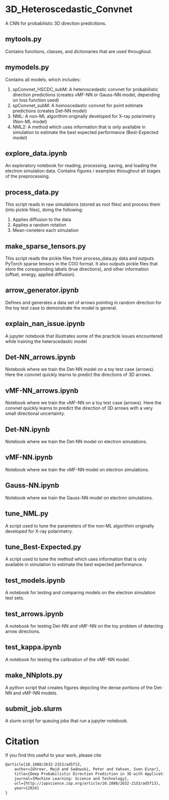 # 3D_Heteroscedastic_Convnet
A CNN for probabilistic 3D direction predicitions.

## mytools.py
Contains functions, classes, and dictionaries that are used throughout.

## mymodels.py
Contains all models, which includes:
1. spConvnet_HSCDC_subM: A heteroscedastic convnet for probabilistic direction predictions (creates vMF-NN or Gauss-NN model, depending on loss function used)
2. spConvnet_subM: A homoscedastic convnet for point estimate predictions (creates Det-NN model)
3. NML: A non-ML algorithim originally developed for X-ray polarimetry (Non-ML model)
4. NML2: A method which uses information that is only available in simulation to estimate the best expected performance (Best-Expected model)

## explore_data.ipynb
An exploratory notebook for reading, processing, saving, and loading the electron simulation data. Contains figures / examples throughout all stages of the preprocessing.

## process_data.py
This script reads in raw simulations (stored as root files) and process them (into pickle files), doing the following:
1. Applies diffusion to the data
2. Applies a random rotation 
3. Mean-ceneters each simulation

## make_sparse_tensors.py
This script reads the pickle files from process_data.py data and outputs PyTorch sparse tensors in the COO format. It also outputs pickle files that store the coresponding labels (true directions), and other information (offset, energy, applied diffusion).

## arrow_generator.ipynb
Defines and generates a data set of arrows pointing in random direction for the toy test case to demonstrate the model is general. 

## explain_nan_issue.ipynb
A jupyter notebook that illustrates some of the practicle issues encountered while training the heterscedastic model

## Det-NN_arrows.ipynb
Notebook where we train the Det-NN model on a toy test case (arrows). Here the convnet quickly learns to predict the directions of 3D arrows.

## vMF-NN_arrows.ipynb
Notebook where we train the vMF-NN on a toy test case (arrows). Here the convnet quickly learns to predict the direction of 3D arrows with a very small directional uncertainty.

## Det-NN.ipynb
Notebook where we train the Det-NN model on electron simulations.

## vMF-NN.ipynb
Notebook where we train the vMF-NN model on electron simulations.

## Gauss-NN.ipynb
Notebook where we train the Gauss-NN model on electron simulations.

## tune_NML.py
A script used to tune the parameters of the non-ML algorithim originally developed for X-ray polarimetry.

## tune_Best-Expected.py
A script used to tune the method which uses information that is only available in simulation to estimate the best expected performance.

## test_models.ipynb
A notebook for testing and comparing models on the electron simulation test sets.

## test_arrows.ipynb
A notebook for testing Det-NN and vMF-NN on the toy problem of detecting arrow directions.

## test_kappa.ipynb
A notebook for testing the calibration of the vMF-NN model.

## make_NNplots.py
A python script that creates figures depicting the dense portions of the Det-NN and vMF-NN models.

## submit_job.slurm
A slurm script for queuing jobs that run a jupyter notebook.

# Citation
If you find this useful to your work, please cite

```latex
@article{10.1088/2632-2153/ad5f13,
	author={Ghrear, Majd and Sadowski, Peter and Vahsen, Sven Einar},
	title={Deep Probabilistic Direction Prediction in 3D with Applications to Directional Dark Matter Detectors},
	journal={Machine Learning: Science and Technology},
	url={http://iopscience.iop.org/article/10.1088/2632-2153/ad5f13},
	year={2024}
}
```
